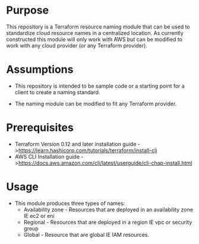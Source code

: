 # Purpose
This repository is a Terraform resource naming module that can be used to standardize cloud resource names in a centralized location. As currently constructed this module will only work with AWS but can be modified to work with any cloud provider (or any Terraform provider).

# Assumptions
* This repository is intended to be sample code or a starting point for a client to create a naming standard.

* The naming module can be modified to fit any Terraform provider.

# Prerequisites
* Terraform Version 0.12 and later
    installation guide ->https://learn.hashicorp.com/tutorials/terraform/install-cli
* AWS CLI
    Installation guide ->https://docs.aws.amazon.com/cli/latest/userguide/cli-chap-install.html

# Usage
* This module produces three types of names:
  - Availability zone - Resources that are deployed in an availability zone IE ec2 or eni
  - Regional - Resources that are deployed in a region IE vpc or security group
  - Global - Resource that are global IE IAM resources.




